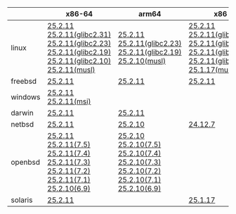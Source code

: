 ||x86-64|arm64|x86|ppc64le|armv7|armel|
| --- | --- | --- | --- | --- | --- | --- |
|linux|[25.2.11](https://github.com/roswell/sbcl_head/releases/download/25.2.11/sbcl-25.2.11-x86-64-linux-binary.tar.bz2)<br />[25.2.11(glibc2.31)](https://github.com/roswell/sbcl_head/releases/download/25.2.11/sbcl-25.2.11-x86-64-linux-glibc2.31-binary.tar.bz2)<br />[25.2.11(glibc2.23)](https://github.com/roswell/sbcl_head/releases/download/25.2.11/sbcl-25.2.11-x86-64-linux-glibc2.23-binary.tar.bz2)<br />[25.2.11(glibc2.19)](https://github.com/roswell/sbcl_head/releases/download/25.2.11/sbcl-25.2.11-x86-64-linux-glibc2.19-binary.tar.bz2)<br />[25.2.11(glibc2.10)](https://github.com/roswell/sbcl_head/releases/download/25.2.11/sbcl-25.2.11-x86-64-linux-glibc2.10-binary.tar.bz2)<br />[25.2.11(musl)](https://github.com/roswell/sbcl_head/releases/download/25.2.11/sbcl-25.2.11-x86-64-linux-musl-binary.tar.bz2)<br />|[25.2.11](https://github.com/roswell/sbcl_head/releases/download/25.2.11/sbcl-25.2.11-arm64-linux-binary.tar.bz2)<br />[25.2.11(glibc2.23)](https://github.com/roswell/sbcl_head/releases/download/25.2.11/sbcl-25.2.11-arm64-linux-glibc2.23-binary.tar.bz2)<br />[25.2.11(glibc2.19)](https://github.com/roswell/sbcl_head/releases/download/25.2.11/sbcl-25.2.11-arm64-linux-glibc2.19-binary.tar.bz2)<br />[25.2.10(musl)](https://github.com/roswell/sbcl_head/releases/download/25.2.10/sbcl-25.2.10-arm64-linux-musl-binary.tar.bz2)<br />|[25.2.11](https://github.com/roswell/sbcl_head/releases/download/25.2.11/sbcl-25.2.11-x86-linux-binary.tar.bz2)<br />[25.2.11(glibc2.31)](https://github.com/roswell/sbcl_head/releases/download/25.2.11/sbcl-25.2.11-x86-linux-glibc2.31-binary.tar.bz2)<br />[25.2.11(glibc2.23)](https://github.com/roswell/sbcl_head/releases/download/25.2.11/sbcl-25.2.11-x86-linux-glibc2.23-binary.tar.bz2)<br />[25.2.11(glibc2.19)](https://github.com/roswell/sbcl_head/releases/download/25.2.11/sbcl-25.2.11-x86-linux-glibc2.19-binary.tar.bz2)<br />[25.2.11(glibc2.10)](https://github.com/roswell/sbcl_head/releases/download/25.2.11/sbcl-25.2.11-x86-linux-glibc2.10-binary.tar.bz2)<br />[25.1.17(musl)](https://github.com/roswell/sbcl_head/releases/download/25.1.17/sbcl-25.1.17-x86-linux-musl-binary.tar.bz2)<br />|[25.2.11](https://github.com/roswell/sbcl_head/releases/download/25.2.11/sbcl-25.2.11-ppc64le-linux-binary.tar.bz2)<br />[25.2.11(glibc2.23)](https://github.com/roswell/sbcl_head/releases/download/25.2.11/sbcl-25.2.11-ppc64le-linux-glibc2.23-binary.tar.bz2)<br />[25.2.11(glibc2.19)](https://github.com/roswell/sbcl_head/releases/download/25.2.11/sbcl-25.2.11-ppc64le-linux-glibc2.19-binary.tar.bz2)<br />|[25.2.10](https://github.com/roswell/sbcl_head/releases/download/25.2.10/sbcl-25.2.10-armv7-linux-binary.tar.bz2)<br />|[25.1.17](https://github.com/roswell/sbcl_head/releases/download/25.1.17/sbcl-25.1.17-armel-linux-binary.tar.bz2)<br />|
|freebsd|[25.2.11](https://github.com/roswell/sbcl_head/releases/download/25.2.11/sbcl-25.2.11-x86-64-freebsd-binary.tar.bz2)<br />|[25.2.11](https://github.com/roswell/sbcl_head/releases/download/25.2.11/sbcl-25.2.11-arm64-freebsd-binary.tar.bz2)<br />|[25.2.11](https://github.com/roswell/sbcl_head/releases/download/25.2.11/sbcl-25.2.11-x86-freebsd-binary.tar.bz2)<br />||||
|windows|[25.2.11](https://github.com/roswell/sbcl_head/releases/download/25.2.11/sbcl-25.2.11-x86-64-windows-binary.tar.bz2)<br />[25.2.11(msi)](https://github.com/roswell/sbcl_head/releases/download/25.2.11/sbcl-25.2.11-x86-64-windows-binary.msi)<br />||||||
|darwin|[25.2.11](https://github.com/roswell/sbcl_head/releases/download/25.2.11/sbcl-25.2.11-x86-64-darwin-binary.tar.bz2)<br />|[25.2.11](https://github.com/roswell/sbcl_head/releases/download/25.2.11/sbcl-25.2.11-arm64-darwin-binary.tar.bz2)<br />|||||
|netbsd|[25.2.11](https://github.com/roswell/sbcl_head/releases/download/25.2.11/sbcl-25.2.11-x86-64-netbsd-binary.tar.bz2)<br />|[25.2.10](https://github.com/roswell/sbcl_head/releases/download/25.2.10/sbcl-25.2.10-arm64-netbsd-binary.tar.bz2)<br />|[24.12.7](https://github.com/roswell/sbcl_head/releases/download/24.12.7/sbcl-24.12.7-x86-netbsd-binary.tar.bz2)<br />||||
|openbsd|[25.2.11](https://github.com/roswell/sbcl_head/releases/download/25.2.11/sbcl-25.2.11-x86-64-openbsd-binary.tar.bz2)<br />[25.2.11(7.5)](https://github.com/roswell/sbcl_head/releases/download/25.2.11/sbcl-25.2.11-x86-64-openbsd-7.5-binary.tar.bz2)<br />[25.2.11(7.4)](https://github.com/roswell/sbcl_head/releases/download/25.2.11/sbcl-25.2.11-x86-64-openbsd-7.4-binary.tar.bz2)<br />[25.2.11(7.3)](https://github.com/roswell/sbcl_head/releases/download/25.2.11/sbcl-25.2.11-x86-64-openbsd-7.3-binary.tar.bz2)<br />[25.2.11(7.2)](https://github.com/roswell/sbcl_head/releases/download/25.2.11/sbcl-25.2.11-x86-64-openbsd-7.2-binary.tar.bz2)<br />[25.2.11(7.1)](https://github.com/roswell/sbcl_head/releases/download/25.2.11/sbcl-25.2.11-x86-64-openbsd-7.1-binary.tar.bz2)<br />[25.2.10(6.9)](https://github.com/roswell/sbcl_head/releases/download/25.2.10/sbcl-25.2.10-x86-64-openbsd-6.9-binary.tar.bz2)<br />|[25.2.10](https://github.com/roswell/sbcl_head/releases/download/25.2.10/sbcl-25.2.10-arm64-openbsd-binary.tar.bz2)<br />[25.2.10(7.5)](https://github.com/roswell/sbcl_head/releases/download/25.2.10/sbcl-25.2.10-arm64-openbsd-7.5-binary.tar.bz2)<br />[25.2.10(7.4)](https://github.com/roswell/sbcl_head/releases/download/25.2.10/sbcl-25.2.10-arm64-openbsd-7.4-binary.tar.bz2)<br />[25.2.10(7.3)](https://github.com/roswell/sbcl_head/releases/download/25.2.10/sbcl-25.2.10-arm64-openbsd-7.3-binary.tar.bz2)<br />[25.2.10(7.2)](https://github.com/roswell/sbcl_head/releases/download/25.2.10/sbcl-25.2.10-arm64-openbsd-7.2-binary.tar.bz2)<br />[25.2.10(7.1)](https://github.com/roswell/sbcl_head/releases/download/25.2.10/sbcl-25.2.10-arm64-openbsd-7.1-binary.tar.bz2)<br />[25.2.10(6.9)](https://github.com/roswell/sbcl_head/releases/download/25.2.10/sbcl-25.2.10-arm64-openbsd-6.9-binary.tar.bz2)<br />|||||
|solaris|[25.2.11](https://github.com/roswell/sbcl_head/releases/download/25.2.11/sbcl-25.2.11-x86-64-solaris-binary.tar.bz2)<br />||[25.1.17](https://github.com/roswell/sbcl_head/releases/download/25.1.17/sbcl-25.1.17-x86-solaris-binary.tar.bz2)<br />||||
